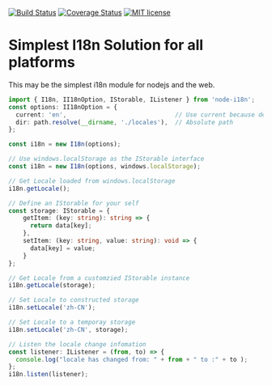 [![Build Status](https://travis-ci.org/calidion/node-i18n.svg?branch=master)](https://travis-ci.org/calidion/node-i18n.svg?branch=master)
[![Coverage Status](https://coveralls.io/repos/github/calidion/node-i18n/badge.svg?branch=master)](https://coveralls.io/github/calidion/node-i18n?branch=master)
[![MIT license](http://img.shields.io/badge/license-MIT-brightgreen.svg)](http://opensource.org/licenses/MIT)

# Simplest I18n Solution for all platforms

This may be the simplest i18n module for nodejs and the web.

```ts
import { I18n, II18nOption, IStorable, IListener } from 'node-i18n';
const options: II18nOption = {
  current: 'en',                              // Use current because default is not allowed here.
  dir: path.resolve(__dirname, './locales'),  // Absolute path
};

const i18n = new I18n(options);

// Use windows.localStorage as the IStorable interface
const i18n = new I18n(options, windows.localStorage);

// Get Locale loaded from windows.localStorage
i18n.getLocale();

// Define an IStorable for your self
const storage: IStorable = {
    getItem: (key: string): string => {
      return data[key];
    },
    setItem: (key: string, value: string): void => {
      data[key] = value;
    }
};

// Get Locale from a customzied IStorable instance
i18n.getLocale(storage);

// Set Locale to constructed storage
i18n.setLocale('zh-CN');

// Set Locale to a temporay storage
i18n.setLocale('zh-CN', storage);

// Listen the locale change infomation
const listener: IListener = (from, to) => {
  console.log("locale has changed from: " + from + " to :" + to );
};
i18n.listen(listener);

```